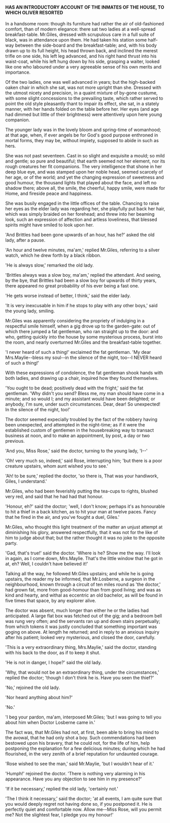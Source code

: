 #### HAS AN INTRODUCTORY ACCOUNT OF THE INMATES OF THE HOUSE, TO WHICH OLIVER RESORTED

In a handsome room: though its furniture had rather the air of old-fashioned comfort, than of modern elegance: there sat two ladies at a well-spread breakfast-table. Mr.Giles, dressed with scrupulous care in a full suite of black, was in attendance upon them. He had taken his station some half-way between the side-board and the breakfast-table; and, with his body drawn up to its full height, his head thrown back, and inclined the merest trifle on one side, his left leg advanced, and his right hand thrust into his waist-coat, while his left hung down by his side, grasping a waiter, looked like one who laboured under a very agreeable sense of his own merits and importance.

Of the two ladies, one was well advanced in years; but the high-backed oaken chair in which she sat, was not more upright than she. Dressed with the utmost nicety and precision, in a quaint mixture of by-gone custume, with some slight concessions to the prevailing taste, which rather served to point the old style pleasantly thant to impair its effect, she sat, in a stately manner, with her hands folded on the table before her. Her eyes (and age had dimmed but little of their brightness) were attentively upon here young companion.

The younger lady was in the lovely bloom and spring-time of womanhood; at that age, when, if ever angels be for God's good purpose enthroned in mortal forms, they may be, without impiety, supposed to abide in such as hers.

She was not past seventeen. Cast in so slight and exquisite a mould; so mild and gentle; so pure and beautiful; that earth seemed not her element, nor its rough creatures her fit companions. The very intelligence that shone in her deep blue eye, and was stamped upon her noble head, seemed scarcely of her age, or of the world; and yet the changing expression of sweetness and good humour, the thousand lights that played about the face, and left no shadow there; above all, the smile, the cheerful, happy smile, were made for Home, and fireside peace and happiness.

She was busily engaged in the little offices of the table. Chancing to raise her eyes as the elder lady was regarding her, she playfully put back her hair, which was simply braided on her forehead; and threw into her beaming look, such an expression of affection and artless loveliness, that blessed spirits might have smiled to look upon her.

'And Brittles had been gone upwards of an hour, has he?' asked the old lady, after a pause.

'An hour and twelve minutes, ma'am,' replied Mr.Giles, referring to a silver watch, which he drew forth by a black ribbon.

'He is always slow,' remarked the old lady.

'Brittles always was a slow boy, ma'am,' replied the attendant. And seeing, by the bye, that Brittles had been a slow boy for upwards of thirty years, there appeared no great probability of his ever being a fast one.

'He gets worse instead of better, I think,' said the elder lady.

'It is very inexcusable in him if he stops to play with any other boys,' said the young lady, smiling.

Mr.Giles was apparently considering the propriety of indulging in a respectful smile himself, when a gig drove up to the garden-gate: out of which there jumped a fat gentleman, who ran straight up to the door: and who, getting quickly into the house by some mysterious process, burst into the room, and nearly overturned Mr.Giles and the breakfast-table together.

'I never heard of such a thing!' exclaimed the fat gentleman. 'My dear Mrs.Maylie--bless my soul--in the silence of the night, too--I NEVER heard of such a thing!'

With these expressions of condolence, the fat gentleman shook hands with both ladies, and drawing up a chair, inquired how they found themselves.

'You ought to be dead; positively dead with the fright,' said the fat gentleman. 'Why didn't you send? Bless me, my man should have come in a minute; and so would I; and my assistant would have been delighted; or anybody, I'm sure, under such circumstances. Dear, dear! So unexpected! In the silence of the night, too!'

The doctor seemed expecially troubled by the fact of the robbery having been unexpected, and attempted in the night-time; as if it were the established custom of gentlemen in the housebreaking way to transact business at noon, and to make an appointment, by post, a day or two previous.

'And you, Miss Rose,' said the doctor, turning to the young lady, 'I--'

'Oh! very much so, indeed,' said Rose, interrupting him; 'but there is a poor creature upstairs, whom aunt wished you to see.'

'Ah! to be sure,' replied the doctor, 'so there is, That was your handiwork, Giles, I understand.'

Mr.Giles, who had been feverishly putting the tea-cups to rights, blushed very red, and said that he had had that honour.

'Honour, eh?' said the doctor; 'well, I don't know; perhaps it's as honourable to hit a thief in a back kitchen, as to hit your man at twelve paces. Fancy that he fired in the air, and you've fought a duel, Giles.'

Mr.Giles, who thought this light treatment of the matter an unjust attempt at diminishing his glory, answered respectfully, that it was not for the like of him to judge about that; but the rather thought it was no joke to the opposite party.

'Gad, that's true!' said the doctor. 'Where is he? Show me the way. I'll look in again, as I come down, Mrs.Maylie. That's the little window that he got in at, eh? Well, I couldn't have believed it!'

Talking all the way, he followed Mr.Giles upstairs; and while he is going upstairs, the reader my be informed, that Mr.Losberne, a surgeon in the neighbourhood, known through a circuit of ten miles round as 'the doctor,' had grown fat, more from good-homour than from good living; and was as kind and hearty, and withal as eccentric an old bachelor, as will be found in five times that space, by any explorer alive.

The doctor was absent, much longer than either he or the ladies had anticipated. A large flat box was fetched out of the gig; and a bedroom bell was rung very often; and the servants ran up and down stairs perpetually; from which tokens it was justly concluded that something important was goging on above. At length he returned; and in reply to an anxious inquiry after his patient; looked very mysterious, and closed the door, carefully.

'This is a very extraordinary thing, Mrs.Maylie,' said the doctor, standing with his back to the door, as if to keep it shut.

'He is not in danger, I hope?' said the old lady.

'Why, that would not be an extraordinary thing, under the circumstances,' replied the doctor; 'though I don't think he is. Have you seen the thief?'

'No,' rejoined the old lady.

'Nor heard anything about him?'

'No.'

'I beg your pardon, ma'am, interposed Mr.Giles; 'but I was going to tell you about him when Doctor Losberne came in.'

The fact was, that Mr.Giles had not, at first, been able to bring his mind to the avowal, that he had only shot a boy. Such commendations had been bestowed upon his bravery, that he could not, for the life of him, help postponing the explanation for a few delicious minutes; during which he had flourished, in the very zenith of a brief reputation for undaunted courage.

'Rose wished to see the man,' said Mr.Maylie, 'but I wouldn't hear of it.'

'Humph!' rejoined the doctor. 'There is nothing very alarming in his appearance. Have you any objection to see him in my presence?'

'If it be necessary,' replied the old lady, 'certainly not.'

'The I think it necessary,' said the doctor; 'at all events, I am quite sure that you would deeply regret not having done so, if you postponed it. He is perfectly quiet and comfortable now. Allow me--Miss Rose, will you permit me? Not the slightest fear, I pledge you my honour!'